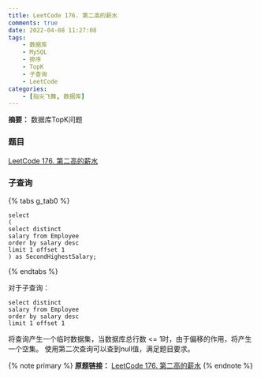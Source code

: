 ```yaml
---
title: LeetCode 176. 第二高的薪水
comments: true
date: 2022-04-08 11:27:08
tags:
    - 数据库
    - MySQL
    - 排序
    - TopK
    - 子查询
    - LeetCode
categories:
    - [指尖飞舞, 数据库]
---
```

__摘要：__
数据库TopK问题
<!-- more -->


### 题目
[LeetCode 176. 第二高的薪水](https://leetcode-cn.com/problems/second-highest-salary/)

### 子查询

{% tabs g_tab0 %}
<!-- tab MySQL -->
```MySQL
select
(
select distinct
salary from Employee
order by salary desc
limit 1 offset 1
) as SecondHighestSalary;
```
<!-- endtab -->
{% endtabs %}

对于子查询：
```MySQL
select distinct
salary from Employee
order by salary desc
limit 1 offset 1
```
将查询产生一个临时数据集，当数据库总行数 <= 1时，由于偏移的作用，将产生一个空集。
使用第二次查询可以查到null值，满足题目要求。

{% note primary %}
__原题链接：__ [LeetCode 176. 第二高的薪水](https://leetcode-cn.com/problems/second-highest-salary/)
{% endnote %}